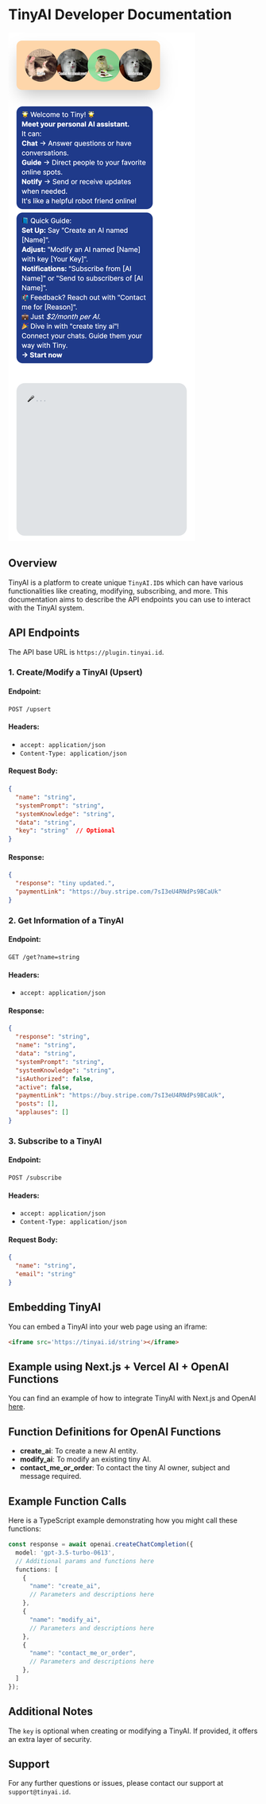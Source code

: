 # TinyAI Developer Documentation

![getting-started](./assets/tiny-getting-started.png)

## Overview

TinyAI is a platform to create unique `TinyAI.ID`s which can have various functionalities like creating, modifying, subscribing, and more. This documentation aims to describe the API endpoints you can use to interact with the TinyAI system.

## API Endpoints

The API base URL is `https://plugin.tinyai.id`.

### 1. Create/Modify a TinyAI (Upsert)

#### Endpoint:

```
POST /upsert
```

#### Headers:

- `accept: application/json`
- `Content-Type: application/json`

#### Request Body:

```json
{
  "name": "string",
  "systemPrompt": "string",
  "systemKnowledge": "string",
  "data": "string",
  "key": "string"  // Optional
}
```

#### Response:

```json
{
  "response": "tiny updated.",
  "paymentLink": "https://buy.stripe.com/7sI3eU4RNdPs9BCaUk"
}
```

### 2. Get Information of a TinyAI

#### Endpoint:

```
GET /get?name=string
```

#### Headers:

- `accept: application/json`

#### Response:

```json
{
  "response": "string",
  "name": "string",
  "data": "string",
  "systemPrompt": "string",
  "systemKnowledge": "string",
  "isAuthorized": false,
  "active": false,
  "paymentLink": "https://buy.stripe.com/7sI3eU4RNdPs9BCaUk",
  "posts": [],
  "applauses": []
}
```

### 3. Subscribe to a TinyAI

#### Endpoint:

```
POST /subscribe
```

#### Headers:

- `accept: application/json`
- `Content-Type: application/json`

#### Request Body:

```json
{
  "name": "string",
  "email": "string"
}
```

## Embedding TinyAI

You can embed a TinyAI into your web page using an iframe:

```html
<iframe src='https://tinyai.id/string'></iframe>
```

## Example using Next.js + Vercel AI + OpenAI Functions

You can find an example of how to integrate TinyAI with Next.js and OpenAI [here](https://github.com/vercel-labs/ai-chatbot/blob/main/app/api/chat/route.ts#L31).

## Function Definitions for OpenAI Functions

- **create_ai**: To create a new AI entity.
- **modify_ai**: To modify an existing tiny AI.
- **contact_me_or_order**: To contact the tiny AI owner, subject and message required.

## Example Function Calls

Here is a TypeScript example demonstrating how you might call these functions:

```typescript
const response = await openai.createChatCompletion({
  model: 'gpt-3.5-turbo-0613',
  // Additional params and functions here
  functions: [
    {
      "name": "create_ai",
      // Parameters and descriptions here
    },
    {
      "name": "modify_ai",
      // Parameters and descriptions here
    },
    {
      "name": "contact_me_or_order",
      // Parameters and descriptions here
    },
  ]
});
```

## Additional Notes

The `key` is optional when creating or modifying a TinyAI. If provided, it offers an extra layer of security.

## Support

For any further questions or issues, please contact our support at `support@tinyai.id`.